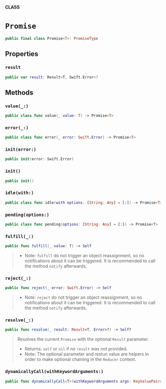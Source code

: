 **CLASS**

# `Promise`

```swift
public final class Promise<T>: PromiseType
```

## Properties
### `result`

```swift
public var result: Result<T, Swift.Error>?
```

## Methods
### `value(_:)`

```swift
public class func value(_ value: T) -> Promise<T>
```

### `error(_:)`

```swift
public class func error(_ error: Swift.Error) -> Promise<T>
```

### `init(error:)`

```swift
public init(error: Swift.Error)
```

### `init()`

```swift
public init()
```

### `idle(with:)`

```swift
public class func idle(with options: [String: Any] = [:]) -> Promise<T>
```

### `pending(options:)`

```swift
public class func pending(options: [String: Any] = [:]) -> Promise<T>
```

### `fulfill(_:)`

```swift
public func fulfill(_ value: T) -> Self
```

> - Note: `fulfill` do not trigger an object reassignment,
> so no notifications about it can be triggered. It is recommended
> to call the method `notify` afterwards.

### `reject(_:)`

```swift
public func reject(_ error: Swift.Error) -> Self
```

> - Note: `reject` do not trigger an object reassignment,
> so no notifications about it can be triggered. It is recommended
> to call the method `notify` afterwards.

### `resolve(_:)`

```swift
public func resolve(_ result: Result<T, Error>?) -> Self?
```

> Resolves the current `Promise` with the optional `Result` parameter.
> - Returns: `self` or `nil` if no `result` was not provided.
> - Note: The optional parameter and restun value are helpers in order to
> make optional chaining in the `Reducer` context.

### `dynamicallyCall(withKeywordArguments:)`

```swift
public func dynamicallyCall<T>(withKeywordArguments args: KeyValuePairs<String, T>) -> Void
```
